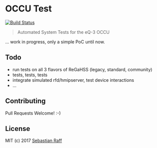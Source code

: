 # OCCU Test

[![Build Status](https://travis-ci.org/hobbyquaker/occu-test.svg?branch=master)](https://travis-ci.org/hobbyquaker/occu-test)

> Automated System Tests for the eQ-3 OCCU

... work in progress, only a simple PoC until now.


## Todo

* run tests on all 3 flavors of ReGaHSS (legacy, standard, community)
* tests, tests, tests
* integrate simulated rfd/hmipserver, test device interactions
* ...


## Contributing

Pull Requests Welcome! :-)


## License

MIT (c) 2017 [Sebastian Raff](https://github.com/hobbyquaker)
